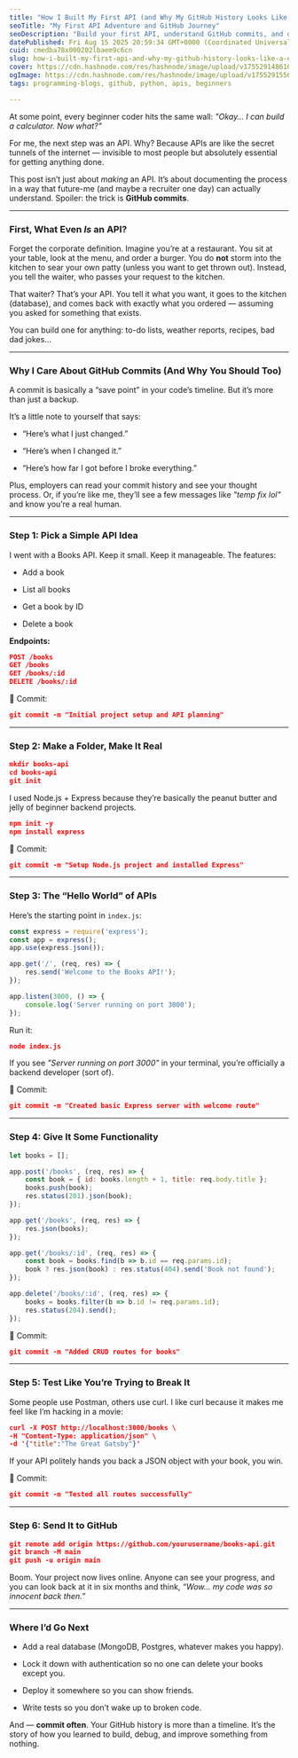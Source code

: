 ```yaml
---
title: "How I Built My First API (and Why My GitHub History Looks Like a Diary)"
seoTitle: "My First API Adventure and GitHub Journey"
seoDescription: "Build your first API, understand GitHub commits, and document your coding journey with this beginner-friendly guide"
datePublished: Fri Aug 15 2025 20:59:34 GMT+0000 (Coordinated Universal Time)
cuid: cmedba78x000202lbaem9c6cn
slug: how-i-built-my-first-api-and-why-my-github-history-looks-like-a-diary
cover: https://cdn.hashnode.com/res/hashnode/image/upload/v1755291486100/d9013cb9-5aa6-42fe-acb1-b6dc32d2b389.webp
ogImage: https://cdn.hashnode.com/res/hashnode/image/upload/v1755291556597/0e937afd-4ca0-4ee9-9ca6-f42dff0b9832.webp
tags: programming-blogs, github, python, apis, beginners

---
```


At some point, every beginner coder hits the same wall: *"Okay… I can build a calculator. Now what?"*

For me, the next step was an API. Why? Because APIs are like the secret tunnels of the internet — invisible to most people but absolutely essential for getting anything done.

This post isn’t just about *making* an API. It’s about documenting the process in a way that future-me (and maybe a recruiter one day) can actually understand. Spoiler: the trick is **GitHub commits**.

---

### First, What Even *Is* an API?

Forget the corporate definition. Imagine you’re at a restaurant. You sit at your table, look at the menu, and order a burger. You do **not** storm into the kitchen to sear your own patty (unless you want to get thrown out). Instead, you tell the waiter, who passes your request to the kitchen.

That waiter? That’s your API. You tell it what you want, it goes to the kitchen (database), and comes back with exactly what you ordered — assuming you asked for something that exists.

You can build one for anything: to-do lists, weather reports, recipes, bad dad jokes…

---

### Why I Care About GitHub Commits (And Why You Should Too)

A commit is basically a “save point” in your code’s timeline. But it’s more than just a backup.

It’s a little note to yourself that says:

* “Here’s what I just changed.”
    
* “Here’s when I changed it.”
    
* “Here’s how far I got before I broke everything.”
    

Plus, employers can read your commit history and see your thought process. Or, if you’re like me, they’ll see a few messages like *"temp fix lol"* and know you’re a real human.

---

### Step 1: Pick a Simple API Idea

I went with a Books API. Keep it small. Keep it manageable. The features:

* Add a book
    
* List all books
    
* Get a book by ID
    
* Delete a book
    

**Endpoints:**

```json
POST /books  
GET /books  
GET /books/:id  
DELETE /books/:id
```

💾 Commit:

```json
git commit -m "Initial project setup and API planning"
```

---

### Step 2: Make a Folder, Make It Real

```json
mkdir books-api
cd books-api
git init
```

I used Node.js + Express because they’re basically the peanut butter and jelly of beginner backend projects.

```json
npm init -y
npm install express
```

💾 Commit:

```json
git commit -m "Setup Node.js project and installed Express"
```

---

### Step 3: The “Hello World” of APIs

Here’s the starting point in `index.js`:

```javascript
const express = require('express');
const app = express();
app.use(express.json());

app.get('/', (req, res) => {
    res.send('Welcome to the Books API!');
});

app.listen(3000, () => {
    console.log('Server running on port 3000');
});
```

Run it:

```json
node index.js
```

If you see *"Server running on port 3000"* in your terminal, you’re officially a backend developer (sort of).

💾 Commit:

```json
git commit -m "Created basic Express server with welcome route"
```

---

### Step 4: Give It Some Functionality

```javascript
let books = [];

app.post('/books', (req, res) => {
    const book = { id: books.length + 1, title: req.body.title };
    books.push(book);
    res.status(201).json(book);
});

app.get('/books', (req, res) => {
    res.json(books);
});

app.get('/books/:id', (req, res) => {
    const book = books.find(b => b.id == req.params.id);
    book ? res.json(book) : res.status(404).send('Book not found');
});

app.delete('/books/:id', (req, res) => {
    books = books.filter(b => b.id != req.params.id);
    res.status(204).send();
});
```

💾 Commit:

```json
git commit -m "Added CRUD routes for books"
```

---

### Step 5: Test Like You’re Trying to Break It

Some people use Postman, others use curl. I like curl because it makes me feel like I’m hacking in a movie:

```json
curl -X POST http://localhost:3000/books \
-H "Content-Type: application/json" \
-d '{"title":"The Great Gatsby"}'
```

If your API politely hands you back a JSON object with your book, you win.

💾 Commit:

```json
git commit -m "Tested all routes successfully"
```

---

### Step 6: Send It to GitHub

```json
git remote add origin https://github.com/yourusername/books-api.git
git branch -M main
git push -u origin main
```

Boom. Your project now lives online. Anyone can see your progress, and you can look back at it in six months and think, *“Wow… my code was so innocent back then.”*

---

### Where I’d Go Next

* Add a real database (MongoDB, Postgres, whatever makes you happy).
    
* Lock it down with authentication so no one can delete your books except you.
    
* Deploy it somewhere so you can show friends.
    
* Write tests so you don’t wake up to broken code.
    

And — **commit often**. Your GitHub history is more than a timeline. It’s the story of how you learned to build, debug, and improve something from nothing.